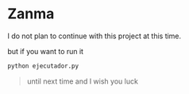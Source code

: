 # Zanma

I do not plan to continue with this project at this time.

but if you want to run it 
```sh
python ejecutador.py
```
> until next time and I wish you luck
